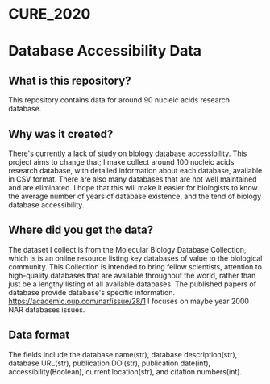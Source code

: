 # CURE_2020
# Database Accessibility Data
## What is this repository?
This repository contains data for around 90 nucleic acids research database.
## Why was it created?
There's currently a lack of study on biology database accessibility. This project aims to change that; I make collect around 100 nucleic acids research database, with detailed information about each database, available in CSV format. There are also many databases that are not well maintained and are eliminated.
I hope that this will make it easier for biologists to know the average number of years of database existence, and the tend of biology database accessibility.
## Where did you get the data?
The dataset I collect is from the Molecular Biology Database Collection, which is is an online resource listing key databases of value to the biological community. This Collection is intended to bring fellow scientists, attention to high-quality databases that are available throughout the world, rather than just be a lengthy listing of all available databases. The published papers of database provide database's specific information. https://academic.oup.com/nar/issue/28/1 I focuses on maybe year 2000 NAR databases issues.
## Data format
The fields include the database name(str), database description(str), database URL(str), publication DOI(str), publication date(int), accessibility(Boolean), current location(str), and citation numbers(int). 

